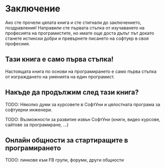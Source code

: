 # Заключение

Ако сте прочели цялата книга и сте стигнали до заключението, поздравления! Направили сте първата стъпка от изучаването на професията на програмистите, но имате още доста дълъг път докато станете истински добри и превърнете писането на софтуер в своя професиия.


## Тази книга е само първа стъпка!

Настоящата книга по основи на програмирането е само първа стъпка от изграждането на уменията на един програмист.


## Накъде да продължим след тази книга?

TODO: Няколко думи за курсовете в СофтУни и цялостната програма за софтуерни инженери.

TODO: Възможности за развитие извън СофтУни (книги, видео курсове, сайтове за програмиране, ...)


## Онлайн общности за стартиращите в програмирането

TODO: линкове към FB групи, форуми, други общности

